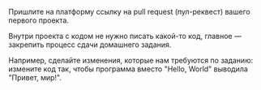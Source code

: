 Пришлите на платформу ссылку на pull request (пул-реквест) вашего первого проекта.

Внутри проекта с кодом не нужно писать какой-то код, главное — закрепить процесс сдачи домашнего задания.

Например, сделайте изменения, которые нам требуются по заданию: измените код так, чтобы программа вместо "Hello, World" выводила "Привет, мир!".